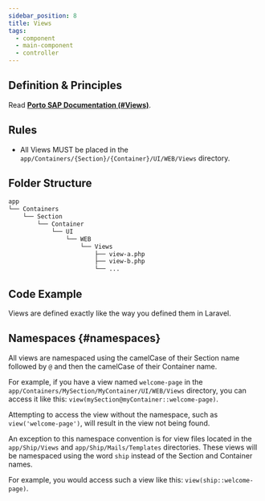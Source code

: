 ```yaml
---
sidebar_position: 8
title: Views
tags:
  - component
  - main-component
  - controller
---
```


## Definition & Principles

Read [**Porto SAP Documentation (#Views)**](https://github.com/Mahmoudz/Porto#definitions--principles).

## Rules

- All Views MUST be placed in the `app/Containers/{Section}/{Container}/UI/WEB/Views` directory.

## Folder Structure

```markdown
app
└── Containers
    └── Section
        └── Container
            └── UI
                └── WEB
                    └── Views
                        ├── view-a.php
                        ├── view-b.php
                        └── ...
```

## Code Example

Views are defined exactly like the way you defined them in Laravel.

## Namespaces {#namespaces}

All views are namespaced
using the camelCase of their Section name followed by `@` and then the camelCase of their Container name.

For example,
if you have a view named `welcome-page` in the `app/Containers/MySection/MyContainer/UI/WEB/Views` directory,
you can access it like this: `view(mySection@myContainer::welcome-page)`.

Attempting to access the view without the namespace,
such as `view('welcome-page')`, will result in the view not being found.

An exception to this namespace convention is for view files
located in the `app/Ship/Views` and `app/Ship/Mails/Templates` directories.
These views will be namespaced using the word `ship` instead of the Section and Container names.

For example, you would access such a view like this: `view(ship::welcome-page)`.

